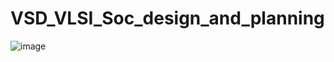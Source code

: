 # VSD_VLSI_Soc_design_and_planning

![image](https://github.com/K-Ganesh-Rao/VSD_VLSI_Soc_design_and_planning/assets/130823089/f94997bc-5549-4fda-9dc1-a2c370cbf726)
